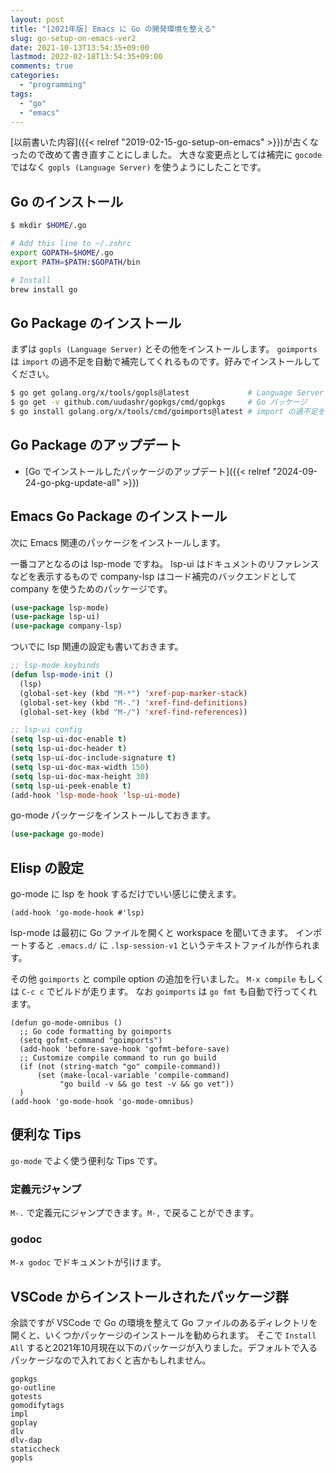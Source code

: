 ```yaml
---
layout: post
title: "[2021年版] Emacs に Go の開発環境を整える"
slug: go-setup-on-emacs-ver2
date: 2021-10-13T13:54:35+09:00
lastmod: 2022-02-18T13:54:35+09:00
comments: true
categories:
  - "programming"
tags:
  - "go"
  - "emacs"
---
```


[以前書いた内容]({{< relref "2019-02-15-go-setup-on-emacs" >}})が古くなったので改めて書き直すことにしました。
大きな変更点としては補完に `gocode` ではなく `gopls (Language Server)` を使うようにしたことです。

## Go のインストール

``` bash
$ mkdir $HOME/.go

# Add this line to ~/.zshrc
export GOPATH=$HOME/.go
export PATH=$PATH:$GOPATH/bin

# Install
brew install go
```

## Go Package のインストール

まずは `gopls (Language Server)` とその他をインストールします。
`goimports` は `import` の過不足を自動で補完してくれるものです。好みでインストールしてください。

```bash
$ go get golang.org/x/tools/gopls@latest             # Language Server
$ go get -v github.com/uudashr/gopkgs/cmd/gopkgs     # Go パッケージ
$ go install golang.org/x/tools/cmd/goimports@latest # import の過不足を自動で補完
```

## Go Package のアップデート

- [Go でインストールしたパッケージのアップデート]({{< relref "2024-09-24-go-pkg-update-all" >}})

## Emacs Go Package のインストール

次に Emacs 関連のパッケージをインストールします。

一番コアとなるのは lsp-mode ですね。
lsp-ui はドキュメントのリファレンスなどを表示するもので company-lsp はコード補完のバックエンドとして company を使うためのパッケージです。

```lisp
(use-package lsp-mode)
(use-package lsp-ui)
(use-package company-lsp)
```

ついでに lsp 関連の設定も書いておきます。

```lisp
;; lsp-mode keybinds
(defun lsp-mode-init ()
  (lsp)
  (global-set-key (kbd "M-*") 'xref-pop-marker-stack)
  (global-set-key (kbd "M-.") 'xref-find-definitions)
  (global-set-key (kbd "M-/") 'xref-find-references))

;; lsp-ui config
(setq lsp-ui-doc-enable t)
(setq lsp-ui-doc-header t)
(setq lsp-ui-doc-include-signature t)
(setq lsp-ui-doc-max-width 150)
(setq lsp-ui-doc-max-height 30)
(setq lsp-ui-peek-enable t)
(add-hook 'lsp-mode-hook 'lsp-ui-mode)
```

go-mode パッケージをインストールしておきます。

```lisp
(use-package go-mode)
```

## Elisp の設定

go-mode に lsp を hook するだけでいい感じに使えます。

``` emacs-lisp
(add-hook 'go-mode-hook #'lsp)
```

lsp-mode は最初に Go ファイルを開くと workspace を聞いてきます。
インポートすると `.emacs.d/` に `.lsp-session-v1` というテキストファイルが作られます。

その他 `goimports` と compile option の追加を行いました。
`M-x compile` もしくは `C-c c` でビルドが走ります。
なお `goimports` は `go fmt` も自動で行ってくれます。

``` emacs-lisp
(defun go-mode-omnibus ()
  ;; Go code formatting by goimports
  (setq gofmt-command "goimports")
  (add-hook 'before-save-hook 'gofmt-before-save)
  ;; Customize compile command to run go build
  (if (not (string-match "go" compile-command))
      (set (make-local-variable 'compile-command)
           "go build -v && go test -v && go vet"))
  )
(add-hook 'go-mode-hook 'go-mode-omnibus)
```

## 便利な Tips

`go-mode` でよく使う便利な Tips です。

### 定義元ジャンプ

`M-.` で定義元にジャンプできます。`M-,` で戻ることができます。

### godoc

`M-x godoc` でドキュメントが引けます。

## VSCode からインストールされたパッケージ群

余談ですが VSCode で Go の環境を整えて Go ファイルのあるディレクトリを開くと、いくつかパッケージのインストールを勧められます。
そこで `Install All` すると2021年10月現在以下のパッケージが入りました。デフォルトで入るパッケージなので入れておくと吉かもしれません。

```
gopkgs
go-outline
gotests
gomodifytags
impl
goplay
dlv
dlv-dap
staticcheck
gopls
```
